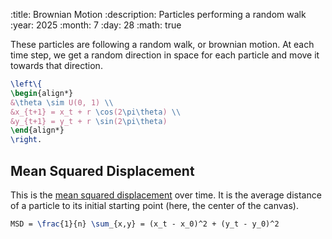 :title: Brownian Motion
:description: Particles performing a random walk
:year: 2025
:month: 7
:day: 28
:math: true

These particles are following a random walk, or brownian motion. At each time step, we get a random direction in space for each particle and move it towards that direction.

```latex
\left\{
\begin{align*}
&\theta \sim U(0, 1) \\
&x_{t+1} = x_t + r \cos(2\pi\theta) \\
&y_{t+1} = y_t + r \sin(2\pi\theta)
\end{align*}
\right.
```

<canvas class="article-block" id="canvas"></canvas>

## Mean Squared Displacement

This is the [mean squared displacement](https://en.wikipedia.org/wiki/Mean_squared_displacement) over time. It is the average distance of a particle to its initial starting point (here, the center of the canvas).

```latex
MSD = \frac{1}{n} \sum_{x,y} = (x_t - x_0)^2 + (y_t - y_0)^2
```

<div class="article-center-row"><div id="mean_squared_displacement"></div></div>

<script src="https://cdnjs.cloudflare.com/ajax/libs/d3/7.9.0/d3.min.js" integrity="sha512-vc58qvvBdrDR4etbxMdlTt4GBQk1qjvyORR2nrsPsFPyrs+/u5c3+1Ct6upOgdZoIl7eq6k3a1UPDSNAQi/32A==" crossorigin="anonymous" referrerpolicy="no-referrer"></script>
<script src="/scripts/canvas.js"></script>
<script src="/scripts/plot.js"></script>
<script src="/assets/brownian/brownian.js"></script>